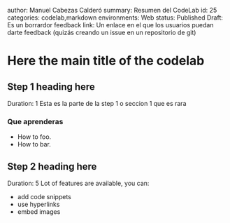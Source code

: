 author: Manuel Cabezas Calderó
summary: Resumen del CodeLab
id: 25
categories: codelab,markdown
environments: Web
status: Published
Draft: Es un borrardor
feedback link: Un enlace en el que los usuarios puedan darte feedback (quizás creando un issue en un repositorio de git)

# Here the main title of the codelab


## Step 1 heading here 
Duration: 1
Esta es la parte de la step 1 o seccion 1 que es rara

### Que aprenderas
- How to foo.
- How to bar.


## Step 2 heading here 
Duration: 5
Lot of features are available, you can:
- add code snippets
- use hyperlinks
- embed images